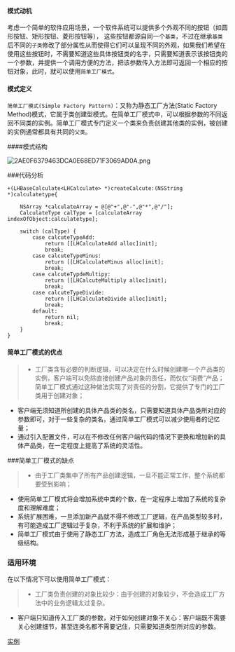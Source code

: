 #### 模式动机 
考虑一个简单的软件应用场景，一个软件系统可以提供多个外观不同的按钮（如圆形按钮、矩形按钮、菱形按钮等）， 这些按钮都源自同一个`基类`，不过在继承`基类`后不同的`子类`修改了部分属性从而使得它们可以呈现不同的外观，如果我们希望在使用这些按钮时，不需要知道这些具体按钮类的名字，只需要知道表示该按钮类的一个参数，并提供一个调用方便的方法，把该参数传入方法即可返回一个相应的按钮对象，此时，就可以使用`简单工厂模式`。

#### 模式定义
`简单工厂模式(Simple Factory Pattern)`：又称为静态工厂方法(Static Factory Method)模式，它属于类创建型模式。在简单工厂模式中，可以根据参数的不同返回不同类的实例。简单工厂模式专门定义一个类来负责创建其他类的实例，被创建的实例通常都具有共同的`父类`。

####模式结构

![2AE0F6379463DCA0E68ED71F3069AD0A.png](http://upload-images.jianshu.io/upload_images/117999-1c88f8354c14d1a7.png?imageMogr2/auto-orient/strip%7CimageView2/2/w/1240)

###代码分析
```
+(LHBaseCalculate<LHCalculate> *)createCalcute:(NSString *)calculatetype{
    
    NSArray *calculateArray = @[@"+",@"-",@"*",@"/"];
    CalculateType calType = [calculateArray indexOfObject:calculatetype];
    
    switch (calType) {
        case calcuteTypeAdd:
            return [[LHCalculateAdd alloc]init];
            break;
        case calcuteTypeMinus:
            return [[LHCalculateMinus alloc]init];
            break;
        case calcuteTypdeMultipy:
            return [[LHCalcuteMultiply alloc]init];
            break;
        case calcuteTypeDivide:
            return [[LHCalculateDivide alloc]init];
            break;
        default:
            return nil;
            break;
    }
}
```
#### 简单工厂模式的优点 
> - 工厂类含有必要的判断逻辑，可以决定在什么时候创建哪一个产品类的实例，客户端可以免除直接创建产品对象的责任，而仅仅“消费”产品；简单工厂模式通过这种做法实现了对责任的分割，它提供了专门的工厂类用于创建对象；
- 客户端无须知道所创建的具体产品类的类名，只需要知道具体产品类所对应的参数即可，对于一些复杂的类名，通过简单工厂模式可以减少使用者的记忆量；
- 通过引入配置文件，可以在不修改任何客户端代码的情况下更换和增加新的具体产品类，在一定程度上提高了系统的灵活性。

###简单工厂模式的缺点
> - 由于工厂类集中了所有产品创建逻辑，一旦不能正常工作，整个系统都要受到影响；
- 使用简单工厂模式将会增加系统中类的个数，在一定程序上增加了系统的复杂度和理解难度；
- 系统扩展困难，一旦添加新产品就不得不修改工厂逻辑，在产品类型较多时，有可能造成工厂逻辑过于复杂，不利于系统的扩展和维护；
- 简单工厂模式由于使用了静态工厂方法，造成工厂角色无法形成基于继承的等级结构。

### 适用环境
在以下情况下可以使用简单工厂模式：
> - 工厂类负责创建的对象比较少：由于创建的对象较少，不会造成工厂方法中的业务逻辑太过复杂。
- 客户端只知道传入工厂类的参数，对于如何创建对象不关心：客户端既不需要关心创建细节，甚至连类名都不需要记住，只需要知道类型所对应的参数。

[实例](https://github.com/hua16/summary/tree/master/%E8%AE%BE%E8%AE%A1%E6%A8%A1%E5%BC%8F/1%E7%AE%80%E5%8D%95%E5%B7%A5%E5%8E%82%E6%A8%A1%E5%BC%8F)